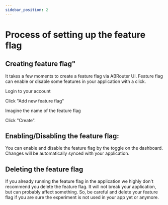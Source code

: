 ```yaml
---
sidebar_position: 2
---
```


# Process of setting up the feature flag

## Creating feature flag"
It takes a few moments to create a feature flag via ABRouter UI.
Feature flag can enable or disable some features in your application with a click.

Login to your account

Click "Add new feature flag"

Imagine the name of the feature flag

Click "Create". 

## Enabling/Disabling the feature flag:

You can enable and disable the feature flag by the toggle on the dashboard. Changes will be automatically synced with your application.

## Deleting the feature flag
If you already running the feature flag in the application we highly don't recommend you delete the feature flag. It will not break your application, but can probably affect something. So, be careful and delete your feature flag if you are sure the experiment is not used in your app yet or anymore.

